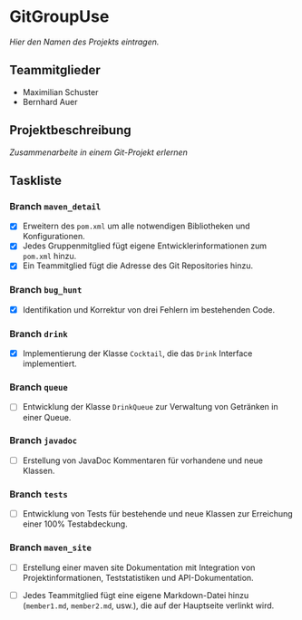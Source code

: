 # GitGroupUse

*Hier den Namen des Projekts eintragen.*

## Teammitglieder

- Maximilian Schuster
- Bernhard Auer

## Projektbeschreibung

*Zusammenarbeite in einem Git-Projekt erlernen*
## Taskliste

### Branch `maven_detail`
- [x] Erweitern des `pom.xml` um alle notwendigen Bibliotheken und Konfigurationen.
- [x] Jedes Gruppenmitglied fügt eigene Entwicklerinformationen zum `pom.xml` hinzu.
- [x] Ein Teammitglied fügt die Adresse des Git Repositories hinzu.

### Branch `bug_hunt`
- [x] Identifikation und Korrektur von drei Fehlern im bestehenden Code.

### Branch `drink`
- [x] Implementierung der Klasse `Cocktail`, die das `Drink` Interface implementiert.

### Branch `queue`
- [ ] Entwicklung der Klasse `DrinkQueue` zur Verwaltung von Getränken in einer Queue.

### Branch `javadoc`
- [ ] Erstellung von JavaDoc Kommentaren für vorhandene und neue Klassen.

### Branch `tests`
- [ ] Entwicklung von Tests für bestehende und neue Klassen zur Erreichung einer 100% Testabdeckung.

### Branch `maven_site`
- [ ] Erstellung einer maven site Dokumentation mit Integration von Projektinformationen, Teststatistiken und API-Dokumentation.
- [ ] Jedes Teammitglied fügt eine eigene Markdown-Datei hinzu (`member1.md`, `member2.md`, usw.), die auf der Hauptseite verlinkt wird.


